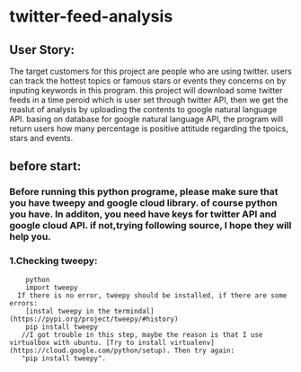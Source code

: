 # twitter-feed-analysis
## User Story:
   The target customers for this project are people who are using twitter. users can track the hottest topics or famous stars  or events they concerns on by inputing keywords in this program. this project will download some twitter feeds in a time peroid which is user set through twitter API, then we get the reaslut of analysis by uploading the contents to google natural language API. basing on database for google natural language API, the program will return users how many percentage is positive attitude regarding the tpoics, stars and events. 

## before start:
   ###   Before running this python programe, please make sure that you have tweepy and google cloud library. of course python you have. In additon, you need have      keys for twitter API and google cloud API. if not,trying following source, I hope they will help you.
   
   ###  1.Checking tweepy: 
        python
        import tweepy
      If there is no error, tweepy should be installed, if there are some errors: 
        [instal tweepy in the termindal](https://pypi.org/project/tweepy/#history)
        pip install tweepy
       //I got trouble in this step, maybe the reason is that I use virtualbox with ubuntu. [Try to install virtualenv](https://cloud.google.com/python/setup). Then try again:
       "pip install tweepy".  
       
